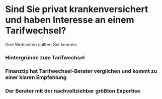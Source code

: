 # Sind Sie privat krankenversichert und haben Interesse an einem Tarifwechsel? 

Drei Webseiten sollten Sie kennen:

### Hintergründe zum Tarifwechsel
### Finanztip hat Tarifwechsel-Berater verglichen und kommt zu einer klaren Empfehlung
### Der Berater mit der nachvollziehbar größten Expertise



